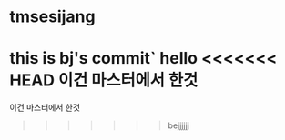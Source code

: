 # tmsesijang

this is bj's commit`
hello
<<<<<<< HEAD
이건 마스터에서 한것
=======
이건 마스터에서 한것
>>>>>>> bejjjjjj
